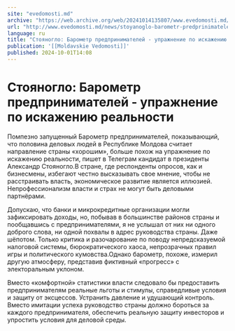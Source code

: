 ```yaml
---
site: "evedomosti.md"
archive: "https://web.archive.org/web/20241014135807/www.evedomosti.md/news/stoyanoglo-barometr-predprinimatelej-uprazhnenie-po-iskazhen"
url: "http://www.evedomosti.md/news/stoyanoglo-barometr-predprinimatelej-uprazhnenie-po-iskazhen"
language: ru
title: "Стояногло: Барометр предпринимателей - упражнение по искажению реальности"
publication: '[[Moldavskie Vedomosti]]'
published: 2024-10-01T14:08
---
```


# Стояногло: Барометр предпринимателей - упражнение по искажению реальности

Помпезно запущенный Барометр предпринимателей, показывающий, что половина деловых людей в Республике Молдова считает направление страны «хорошим», больше похож на упражнение по искажению реальности, пишет в Телеграм кандидат в президенты Александр Стояногло.В стране, где респонденты опросов, как и бизнесмены, избегают честно высказывать свое мнение, чтобы не расстраивать власть, экономическое развитие является иллюзией. Непрофессионализм власти и страх не могут быть деловыми партнёрами.

Допускаю, что банки и микрокредитные организации могли зафиксировать доходы, но, побывав в большинстве районов страны и пообщавшись с предпринимателями, я не услышал от них ни одного доброго слова, ни одной похвалы в адрес руководства страны. Даже шёпотом. Только критика и разочарование по поводу непредсказуемой налоговой системы, бюрократического хаоса, непрозрачных правил игры и политического кумовства.Однако барометр, похоже, измерил другую атмосферу, представив фиктивный «прогресс» с электоральным уклоном.

Вместо «комфортной» статистики власти следовало бы предоставить предпринимателям реальные льготы и стимулы, справедливые условия и защиту от эксцессов. Устранить давление и удушающий контроль. Вместо имитации успеха руководство страны должно бороться за каждого предпринимателя, обеспечить реальную защиту инвесторов и упростить условия для деловой среды.